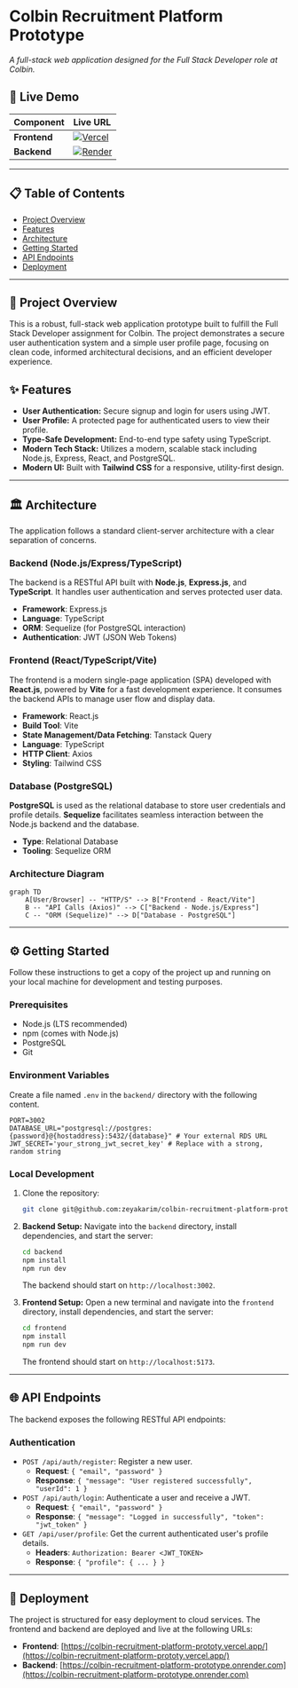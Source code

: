 # Colbin Recruitment Platform Prototype

*A full-stack web application designed for the Full Stack Developer role at Colbin.*

## 🚀 Live Demo

| Component | Live URL |
| :--- | :--- |
| **Frontend** | [![Vercel](https://img.shields.io/badge/Vercel-000000.svg?style=for-the-badge&logo=Vercel&logoColor=white)](https://colbin-recruitment-platform-prototy.vercel.app/) |
| **Backend** | [![Render](https://img.shields.io/badge/Render-46E3B7.svg?style=for-the-badge&logo=render&logoColor=white)](https://colbin-recruitment-platform-prototype.onrender.com) |

---

## 📋 Table of Contents

- [Project Overview](#-project-overview)
- [Features](#-features)
- [Architecture](#-architecture)
- [Getting Started](#-getting-started)
- [API Endpoints](#-api-endpoints)
- [Deployment](#-deployment)

---

## 📄 Project Overview

This is a robust, full-stack web application prototype built to fulfill the Full Stack Developer assignment for Colbin. The project demonstrates a secure user authentication system and a simple user profile page, focusing on clean code, informed architectural decisions, and an efficient developer experience.

## ✨ Features

- **User Authentication:** Secure signup and login for users using JWT.
- **User Profile:** A protected page for authenticated users to view their profile.
- **Type-Safe Development:** End-to-end type safety using TypeScript.
- **Modern Tech Stack:** Utilizes a modern, scalable stack including Node.js, Express, React, and PostgreSQL.
- **Modern UI:** Built with **Tailwind CSS** for a responsive, utility-first design.

---

## 🏛️ Architecture

The application follows a standard client-server architecture with a clear separation of concerns.

### Backend (Node.js/Express/TypeScript)

The backend is a RESTful API built with **Node.js**, **Express.js**, and **TypeScript**. It handles user authentication and serves protected user data.

- **Framework**: Express.js
- **Language**: TypeScript
- **ORM**: Sequelize (for PostgreSQL interaction)
- **Authentication**: JWT (JSON Web Tokens)

### Frontend (React/TypeScript/Vite)

The frontend is a modern single-page application (SPA) developed with **React.js**, powered by **Vite** for a fast development experience. It consumes the backend APIs to manage user flow and display data.

- **Framework**: React.js
- **Build Tool**: Vite
- **State Management/Data Fetching**: Tanstack Query
- **Language**: TypeScript
- **HTTP Client**: Axios
- **Styling**: Tailwind CSS

### Database (PostgreSQL)

**PostgreSQL** is used as the relational database to store user credentials and profile details. **Sequelize** facilitates seamless interaction between the Node.js backend and the database.

- **Type**: Relational Database
- **Tooling**: Sequelize ORM

### Architecture Diagram

```mermaid
graph TD
    A[User/Browser] -- "HTTP/S" --> B["Frontend - React/Vite"]
    B -- "API Calls (Axios)" --> C["Backend - Node.js/Express"]
    C -- "ORM (Sequelize)" --> D["Database - PostgreSQL"]
````

-----

## ⚙️ Getting Started

Follow these instructions to get a copy of the project up and running on your local machine for development and testing purposes.

### Prerequisites

  - Node.js (LTS recommended)
  - npm (comes with Node.js)
  - PostgreSQL
  - Git

### Environment Variables

Create a file named `.env` in the `backend/` directory with the following content.

```
PORT=3002
DATABASE_URL="postgresql://postgres:{password}@{hostaddress}:5432/{database}" # Your external RDS URL
JWT_SECRET='your_strong_jwt_secret_key' # Replace with a strong, random string
```

### Local Development

1.  Clone the repository:

    ```bash
    git clone git@github.com:zeyakarim/colbin-recruitment-platform-prototype.git
    ```

2.  **Backend Setup:**
    Navigate into the `backend` directory, install dependencies, and start the server:

    ```bash
    cd backend
    npm install
    npm run dev
    ```

    The backend should start on `http://localhost:3002`.

3.  **Frontend Setup:**
    Open a new terminal and navigate into the `frontend` directory, install dependencies, and start the server:

    ```bash
    cd frontend
    npm install
    npm run dev
    ```

    The frontend should start on `http://localhost:5173`.

-----

## 🌐 API Endpoints

The backend exposes the following RESTful API endpoints:

### Authentication

  - `POST /api/auth/register`: Register a new user.
      - **Request**: `{ "email", "password" }`
      - **Response**: `{ "message": "User registered successfully", "userId": 1 }`
  - `POST /api/auth/login`: Authenticate a user and receive a JWT.
      - **Request**: `{ "email", "password" }`
      - **Response**: `{ "message": "Logged in successfully", "token": "jwt_token" }`
  - `GET /api/user/profile`: Get the current authenticated user's profile details.
      - **Headers**: `Authorization: Bearer <JWT_TOKEN>`
      - **Response**: `{ "profile": { ... } }`

-----

## 🚀 Deployment

The project is structured for easy deployment to cloud services. The frontend and backend are deployed and live at the following URLs:

  - **Frontend**: [https://colbin-recruitment-platform-prototy.vercel.app/](https://colbin-recruitment-platform-prototy.vercel.app/)
  - **Backend**: [https://colbin-recruitment-platform-prototype.onrender.com](https://colbin-recruitment-platform-prototype.onrender.com)

<!-- end list -->

```
```
